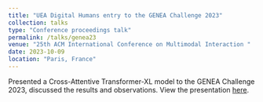 ```yaml
---
title: "UEA Digital Humans entry to the GENEA Challenge 2023"
collection: talks
type: "Conference proceedings talk"
permalink: /talks/genea23
venue: "25th ACM International Conference on Multimodal Interaction "
date: 2023-10-09
location: "Paris, France"
---
```


Presented a Cross-Attentive Transformer-XL model to the GENEA Challenge 2023, discussed the results and observations.
View the presentation [here](https://youtu.be/u6LXN7ka674?feature=shared).